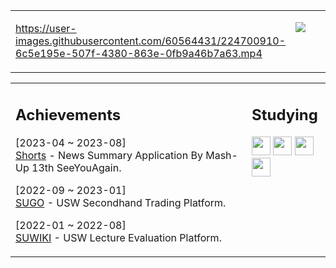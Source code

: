 <table><tr><td valign="top" width="50%">

https://user-images.githubusercontent.com/60564431/224700910-6c5e195e-507f-4380-863e-0fb9a46b7a63.mp4

</td><td valign="top" width="50%">
  
![](https://user-images.githubusercontent.com/60564431/224702333-184dcd1e-ce43-439e-9951-19d01080287f.gif)

</td></tr></table>

<table><tr><td valign="top" width="75%">
  
## Achievements

[2023-04 ~ 2023-08]<br>
[Shorts](https://github.com/mash-up-kr/SeeYouAgain_Spring) - News Summary Application By Mash-Up 13th SeeYouAgain.

[2022-09 ~ 2023-01]<br>
[SUGO](https://github.com/USW-SuGo) - USW Secondhand Trading Platform.

[2022-01 ~ 2022-08]<br>
[SUWIKI](https://github.com/uswLectureEvaluation/Backend-Remaster) - USW Lecture Evaluation Platform.

</td><td valign="top" width="25%">

## Studying
<code><img height="30" src="https://img.shields.io/badge/JAVA-E34F26?style=for-the-badge&logo=java&logoColor=white"></code>
<code><img height="30" src="https://img.shields.io/badge/kotlin-%237F52FF.svg?style=for-the-badge&logo=kotlin&logoColor=white"></code>
<code><img height="30" src="https://img.shields.io/badge/Spring Boot-6DB33F?style=for-the-badge&logo=Spring Boot&logoColor=white"></code>
<code><img height="30" src="https://img.shields.io/badge/mysql-4479A1?style=for-the-badge&logo=mysql&logoColor=white"></code>
